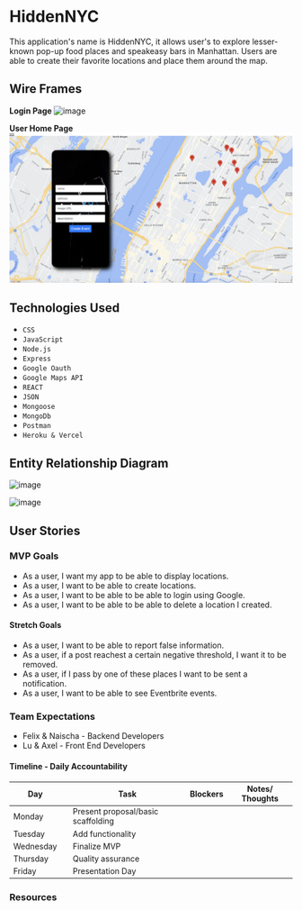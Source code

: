 
# HiddenNYC

This application's name is HiddenNYC, it allows user's to explore lesser-known pop-up food places and speakeasy bars in Manhattan. Users are able to create their favorite locations and place them around the map.

## Wire Frames

**Login Page**
![image](image.png)

**User Home Page**
![image](<user homepage.png>)

## Technologies Used

- `CSS`
- `JavaScript`
- `Node.js`
- `Express`
- `Google Oauth`
- `Google Maps API`
- `REACT`
- `JSON`
- `Mongoose`
- `MongoDb`
- `Postman`
- `Heroku & Vercel`

## Entity Relationship Diagram

![image](https://raw.git.generalassemb.ly/felix-carela-GA/Project-3-Proposal/main/HiddeNYC.jpeg?token=AAAMIBK6LIBB76JQA5IEYRDFD3GN6)

![image](https://raw.git.generalassemb.ly/felix-carela-GA/Project-3-Proposal/main/HiddenNYC%20Data.png?token=AAAMIBLPU2ILML7WBLWNRQTFD3GPW)

## User Stories

### MVP Goals

- As a user, I want my app to be able to display locations.
- As a user, I want to be able to create locations.
- As a user, I want to be able to be able to login using Google.
- As a user, I want to be able to be able to delete a location I created.

#### Stretch Goals

- As a user, I want to be able to report false information.
- As a user, if a post reachest a certain negative threshold, I want it to be removed.
- As a user, if I pass by one of these places I want to be sent a notification.
- As a user, I want to be able to see Eventbrite events.

### Team Expectations
- Felix & Naischa - Backend Developers
- Lu & Axel - Front End Developers

#### Timeline - Daily Accountability

| Day        |   | Task                               | Blockers | Notes/ Thoughts |
|------------|---|------------------------------------|----------|-----------------|
| Monday     |   | Present proposal/basic scaffolding |          |                 |
| Tuesday    |   | Add functionality                  |          |                 |
| Wednesday  |   | Finalize MVP                       |          |                 |
| Thursday   |   | Quality assurance                  |          |                 |
| Friday     |   | Presentation Day                   |          |                 |


### Resources

